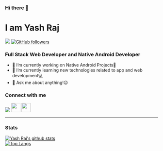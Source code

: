 ### Hi there 👋
# I am Yash Raj
![](https://visitor-badge.glitch.me/badge?page_id=yashraj-01.yashraj-01)
[![GitHub followers](https://img.shields.io/github/followers/yashraj-01.svg?style=social&label=Follow)](https://github.com/yashraj-01?tab=followers)

### Full Stack Web Developer and Native Android Developer

- 🔭 I’m currently working on Native Android Projects📱
- 🌱 I’m currently learning new technologies related to app and web development💻
- 💬 Ask me about anything!😉

### Connect with me

<a href="mailto:yashrajprime@gmail.com"><img src="https://img.shields.io/badge/gmail-%23DD0031.svg?&style=for-the-badge&logo=gmail&logoColor=white"/></a>
[<img height="30" src="https://img.shields.io/badge/linkedin-%230077B5.svg?&style=for-the-badge&logo=linkedin&logoColor=white" />][LinkedIn]
[<img height="30" src="https://img.shields.io/badge/twitter-%231DA1F2.svg?&style=for-the-badge&logo=twitter&logoColor=white" />][twitter]
<br />
<hr />

### Stats
[![Yash Raj's github stats](https://github-readme-stats.wasabeef.vercel.app/api?username=yashraj-01&show_icons=true&line_height=21&show_icons=true&theme=tokyonight )](https://github.com/anuraghazra/github-readme-stats)
<br />
[![Top Langs](https://github-readme-stats.vercel.app/api/top-langs/?username=yashraj-01&show_icons=true&layout=compact&theme=tokyonight )](https://github.com/anuraghazra/github-readme-stats)
<!-- <p><img align="center" src="https://github-readme-streak-stats.herokuapp.com/?user=FareesHussain&" alt="Farees Hussain" /></p> -->

[twitter]: https://twitter.com/yashrajprime
[LinkedIn]: https://www.linkedin.com/in/yashraj-01
